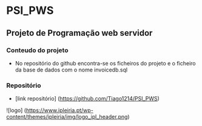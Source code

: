 # **PSI_PWS**
## **Projeto de Programação web servidor**

### **Conteudo do projeto**
* No repositório do github encontra-se os ficheiros do projeto e o ficheiro da base de dados com o nome invoicedb.sql

### **Repositório** 
* [link repositório] (https://github.com/Tiago1214/PSI_PWS)

![logo] (https://www.ipleiria.pt/wp-content/themes/ipleiria/img/logo_ipl_header.png)
